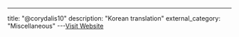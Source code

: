 ---
title: "@corydalis10"
description: "Korean translation"
external_category: "Miscellaneous"
---[Visit Website](https://github.com/corydalis10)

